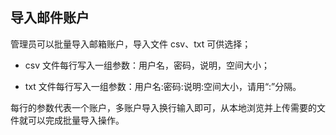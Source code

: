 ## 导入邮件账户

管理员可以批量导入邮箱账户，导入文件 csv、txt 可供选择；

- csv 文件每行写入一组参数：用户名，密码，说明，空间大小；

- txt 文件每行写入一组参数：用户名:密码:说明:空间大小，请用“:”分隔。

每行的参数代表一个账户，多账户导入换行输入即可，从本地浏览并上传需要的文件就可以完成批量导入操作。
